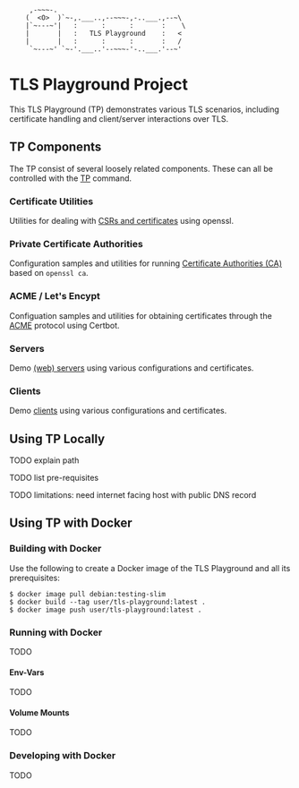 ```

     ,-~~~-.
    (  <O>  )`~-,.___..,--~~~-,-..___.,--~\
    |`~---~'|   :      :      :       :    \
    |       |   :   TLS Playground    :   <
    |       |   :      :      :       :   /
     `~---~' `~-'.___..'--~~~-'-..___.'--~'

```



# TLS Playground Project

This TLS Playground (TP) demonstrates various TLS scenarios, including certificate handling and client/server interactions over TLS.



## TP Components

The TP consist of several loosely related components.
These can all be controlled with the [TP](tp/) command.

### Certificate Utilities

Utilities for dealing with [CSRs and certificates](cert/) using openssl.

### Private Certificate Authorities

Configuration samples and utilities for running [Certificate Authorities (CA)](ca/) based on `openssl ca`.

### ACME / Let's Encypt

Configuation samples and utilities for obtaining certificates through the [ACME](acme/) protocol using Certbot.

### Servers

Demo [(web) servers](server/) using various configurations and certificates.

### Clients

Demo [clients](client/) using various configurations and certificates.



## Using TP Locally

TODO explain path

TODO list pre-requisites

TODO limitations: need internet facing host with public DNS record


## Using TP with Docker

### Building with Docker

Use the following to create a Docker image of the TLS Playground and all its prerequisites:

```
$ docker image pull debian:testing-slim
$ docker build --tag user/tls-playground:latest .
$ docker image push user/tls-playground:latest .
```

### Running with Docker

TODO

#### Env-Vars

TODO

#### Volume Mounts

TODO

### Developing with Docker

TODO
